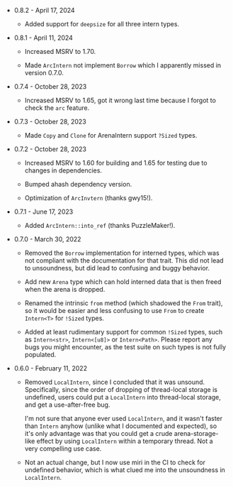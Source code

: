 * 0.8.2 - April 17, 2024

    - Added support for `deepsize` for all three intern types.

* 0.8.1 - April 11, 2024

    - Increased MSRV to 1.70.

    - Made `ArcIntern` not implement `Borrow` which I apparently missed in
      version 0.7.0.

* 0.7.4 - October 28, 2023

    - Increased MSRV to 1.65, got it wrong last time because I forgot to check
      the `arc` feature.

* 0.7.3 - October 28, 2023

    - Made `Copy` and `Clone` for ArenaIntern support `?Sized` types.

* 0.7.2 - October 28, 2023

    - Increased MSRV to 1.60 for building and 1.65 for testing due to changes in
      dependencies.

    - Bumped ahash dependency version.

    - Optimization of `ArcInvtern` (thanks gwy15!).

* 0.7.1 - June 17, 2023

    - Added `ArcIntern::into_ref` (thanks PuzzleMaker!).

* 0.7.0 - March 30, 2022

    - Removed the `Borrow` implementation for interned types, which was not
      compliant with the documentation for that trait.  This did not lead to
      unsoundness, but did lead to confusing and buggy behavior.

    - Add new `Arena` type which can hold interned data that is then freed when
      the arena is dropped.

    - Renamed the intrinsic `from` method (which shadowed the `From` trait), so
      it would be easier and less  confusing to use `From` to create `Intern<T>`
      for `!Sized` types.

    - Added at least rudimentary support for common `!Sized` types, such as
      `Intern<str>`, `Intern<[u8]>` or `Intern<Path>`.  Please report any bugs
      you might encounter, as the test suite on such types is not fully
      populated.

* 0.6.0 - February 11, 2022

    - Removed `LocalIntern`, since I concluded that it was unsound.
      Specifically, since the order of dropping of thread-local storage is
      undefined, users could put a `LocalIntern` into thread-local storage, and
      get a use-after-free bug.

      I'm not sure that anyone ever used `LocalIntern`, and it wasn't faster
      than `Intern` anyhow (unlike what I documented and expected), so it's only
      advantage was that you could get a crude arena-storage-like effect by
      using `LocalIntern` within a temporary thread.  Not a very compelling use
      case.

    - Not an actual change, but I now use miri in the CI to check for undefined
      behavior, which is what clued me into the unsoundness in `LocalIntern`.